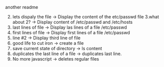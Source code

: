 another readme


2. lets dispaly the file -> Display the content of the etc/passwd file
3.what about 2? -> Display content of /etc/passwd and /etc/hosts
4. last lines of file -> Display las lines of a file /etc/passwd
5. first lines of file -> Display first lines of a file /etc/passwd
6. line #2 -> Display third line of file
7. good life to cut iron -> create a file
8. save current state of directory -> ls content
9. duplicates the last line of a file -> duplicates last line.
10. No more javascript -> deletes regular files   
